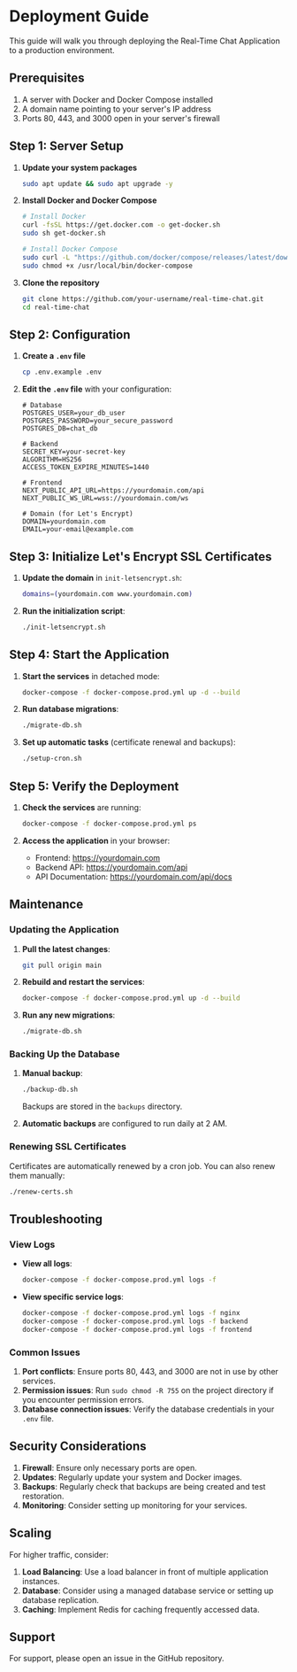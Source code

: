 # Deployment Guide

This guide will walk you through deploying the Real-Time Chat Application to a production environment.

## Prerequisites

1. A server with Docker and Docker Compose installed
2. A domain name pointing to your server's IP address
3. Ports 80, 443, and 3000 open in your server's firewall

## Step 1: Server Setup

1. **Update your system packages**
   ```bash
   sudo apt update && sudo apt upgrade -y
   ```

2. **Install Docker and Docker Compose**
   ```bash
   # Install Docker
   curl -fsSL https://get.docker.com -o get-docker.sh
   sudo sh get-docker.sh
   
   # Install Docker Compose
   sudo curl -L "https://github.com/docker/compose/releases/latest/download/docker-compose-$(uname -s)-$(uname -m)" -o /usr/local/bin/docker-compose
   sudo chmod +x /usr/local/bin/docker-compose
   ```

3. **Clone the repository**
   ```bash
   git clone https://github.com/your-username/real-time-chat.git
   cd real-time-chat
   ```

## Step 2: Configuration

1. **Create a `.env` file**
   ```bash
   cp .env.example .env
   ```

2. **Edit the `.env` file** with your configuration:
   ```env
   # Database
   POSTGRES_USER=your_db_user
   POSTGRES_PASSWORD=your_secure_password
   POSTGRES_DB=chat_db
   
   # Backend
   SECRET_KEY=your-secret-key
   ALGORITHM=HS256
   ACCESS_TOKEN_EXPIRE_MINUTES=1440
   
   # Frontend
   NEXT_PUBLIC_API_URL=https://yourdomain.com/api
   NEXT_PUBLIC_WS_URL=wss://yourdomain.com/ws
   
   # Domain (for Let's Encrypt)
   DOMAIN=yourdomain.com
   EMAIL=your-email@example.com
   ```

## Step 3: Initialize Let's Encrypt SSL Certificates

1. **Update the domain** in `init-letsencrypt.sh`:
   ```bash
   domains=(yourdomain.com www.yourdomain.com)
   ```

2. **Run the initialization script**:
   ```bash
   ./init-letsencrypt.sh
   ```

## Step 4: Start the Application

1. **Start the services** in detached mode:
   ```bash
   docker-compose -f docker-compose.prod.yml up -d --build
   ```

2. **Run database migrations**:
   ```bash
   ./migrate-db.sh
   ```

3. **Set up automatic tasks** (certificate renewal and backups):
   ```bash
   ./setup-cron.sh
   ```

## Step 5: Verify the Deployment

1. **Check the services** are running:
   ```bash
   docker-compose -f docker-compose.prod.yml ps
   ```

2. **Access the application** in your browser:
   - Frontend: https://yourdomain.com
   - Backend API: https://yourdomain.com/api
   - API Documentation: https://yourdomain.com/api/docs

## Maintenance

### Updating the Application

1. **Pull the latest changes**:
   ```bash
   git pull origin main
   ```

2. **Rebuild and restart the services**:
   ```bash
   docker-compose -f docker-compose.prod.yml up -d --build
   ```

3. **Run any new migrations**:
   ```bash
   ./migrate-db.sh
   ```

### Backing Up the Database

1. **Manual backup**:
   ```bash
   ./backup-db.sh
   ```

   Backups are stored in the `backups` directory.

2. **Automatic backups** are configured to run daily at 2 AM.

### Renewing SSL Certificates

Certificates are automatically renewed by a cron job. You can also renew them manually:

```bash
./renew-certs.sh
```

## Troubleshooting

### View Logs

- **View all logs**:
  ```bash
  docker-compose -f docker-compose.prod.yml logs -f
  ```

- **View specific service logs**:
  ```bash
  docker-compose -f docker-compose.prod.yml logs -f nginx
  docker-compose -f docker-compose.prod.yml logs -f backend
  docker-compose -f docker-compose.prod.yml logs -f frontend
  ```

### Common Issues

1. **Port conflicts**: Ensure ports 80, 443, and 3000 are not in use by other services.
2. **Permission issues**: Run `sudo chmod -R 755` on the project directory if you encounter permission errors.
3. **Database connection issues**: Verify the database credentials in your `.env` file.

## Security Considerations

1. **Firewall**: Ensure only necessary ports are open.
2. **Updates**: Regularly update your system and Docker images.
3. **Backups**: Regularly check that backups are being created and test restoration.
4. **Monitoring**: Consider setting up monitoring for your services.

## Scaling

For higher traffic, consider:

1. **Load Balancing**: Use a load balancer in front of multiple application instances.
2. **Database**: Consider using a managed database service or setting up database replication.
3. **Caching**: Implement Redis for caching frequently accessed data.

## Support

For support, please open an issue in the GitHub repository.
